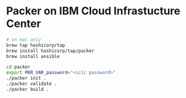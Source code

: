 # Packer on IBM Cloud Infrastucture Center

```zsh
# on mac only
brew tap hashicorp/tap
brew install hashicorp/tap/packer
brew install ansible
```

```zsh
cd packer
export PKR_VAR_password="<icic password>"
./packer init .
./packer validate .
./packer build .
```
